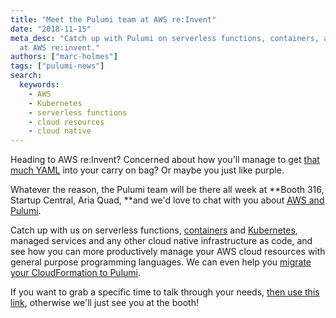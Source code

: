 ```yaml
---
title: "Meet the Pulumi team at AWS re:Invent"
date: "2018-11-15"
meta_desc: "Catch up with Pulumi on serverless functions, containers, and Kubernetes
  at AWS re:invent."
authors: ["marc-holmes"]
tags: ["pulumi-news"]
search:
  keywords:
    - AWS
    - Kubernetes
    - serverless functions
    - cloud resources
    - cloud native
---
```


Heading to AWS re:Invent? Concerned about how you'll manage to get
[that much YAML](/cloudformation/) into your carry
on bag? Or maybe you just like purple.

Whatever the reason, the Pulumi team will be there all week at **Booth
316, Startup Central, Aria Quad, **and we'd love to chat with you about
[AWS and Pulumi](/crosswalk/aws/).

Catch up with us on serverless functions, [containers](/containers/) and
[Kubernetes](/kubernetes/), managed services and
any other cloud native infrastructure as code, and see how you can more
productively manage your AWS cloud resources with general purpose
programming languages. We can even help you
[migrate your CloudFormation to Pulumi](/cloudformation/).

If you want to grab a specific time to talk through your needs,
[then use this link](https://info.pulumi.com/meetings/team-pulumi/aws-reinvent-catchup),
otherwise we'll just see you at the booth!
<!--more-->
